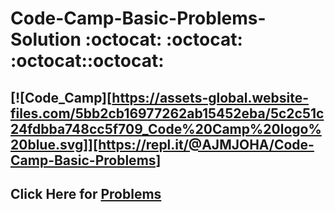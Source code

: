 # Code-Camp-Basic-Problems-Solution  :octocat: :octocat: :octocat::octocat:
## [![Code_Camp][https://assets-global.website-files.com/5bb2cb16977262ab15452eba/5c2c51c24fdbba748cc5f709_Code%20Camp%20logo%20blue.svg]][https://repl.it/@AJMJOHA/Code-Camp-Basic-Problems]
## Click Here for [Problems](https://bit.ly/2AOsbdX)

